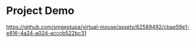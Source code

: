 # Project Demo
https://github.com/smgestupa/virtual-mouse/assets/62589492/cbae59e1-e816-4a24-a024-acccb522bc31
